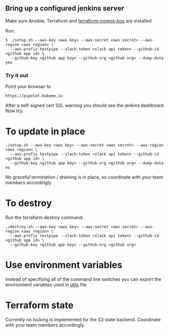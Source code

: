 ## Bring up a configured jenkins server

Make sure Ansible, Terraform and [terraform-coreos-box](https://github.com/Samsung-AG/terraform-provider-coreosbox) are installed  

Run:

    $ ./setup.sh --aws-key <aws key> --aws-secret <aws secret> --aws-region <aws region> \
      --aws-prefix testpipe --slack-token <slack api token> --github-id <github app id> \
      --github-key <github app key> --github-org <github org> --dump-data yes

### Try it out

Point your browser to

    https://pipelet.kubeme.io

After a self-signed cert SSL warning you should see the jenkins dashboard. Now try:


# To update in place

    ./setup.sh --aws-key <aws key> --aws-secret <aws secret> --aws-region <aws region> \
      --aws-prefix testpipe --slack-token <slack api token> --github-id <github app id> \
      --github-key <github app key> --github-org <github org> --dump-data no

No graceful termination / draining is in place, so coordinate with your team members accordingly

# To destroy
Run the terraform destroy command:

    ./destroy.sh --aws-key <aws key> --aws-secret <aws secret> --aws-region <aws region> \
      --aws-prefix testpipe --slack-token <slack api token> --github-id <github app id> \
      --github-key <github app key> --github-org <github org>

# Use environment variables

Instead of specifying all of the command line switches you can export the environment variables used in [utils](utils) file

# Terraform state

Currently no locking is implemented for the S3 state backend. Coordinate with your team members accordingly.
